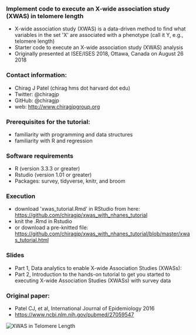 ### Implement code to execute an X-wide association study (XWAS) in telomere length
- X-wide association study (XWAS) is a data-driven method to find what variables in the set 'X' are associated with a phenotype (call it Y, e.g., telomere length)
- Starter code to execute an X-wide association study (XWAS) analysis
- Originally presented at ISEE/ISES 2018, Ottawa, Canada on August 26 2018

### Contact information:
- Chirag J Patel (chirag <at> hms dot harvard dot edu)
- Twitter: @chiragjp
- GitHub: @chiragjp
- web: http://www.chiragjpgroup.org 

### Prerequisites for the tutorial:
- familiarity with programming and data structures
- familiarity with R and regression

### Software requirements
- R (version 3.3.3 or greater)
- Rstudio (version 1.01 or greater)
- Packages: survey, tidyverse, knitr, and broom

### Execution
- download 'xwas_tutorial.Rmd' in RStudio from here: https://github.com/chiragjp/xwas_with_nhanes_tutorial
- knit the .Rmd in Rstudio 
- or download a pre-knitted file: https://github.com/chiragjp/xwas_with_nhanes_tutorial/blob/master/xwas_tutorial.html


### Slides
- Part 1, Data analytics to enable X-wide Association Studies (XWASs): 
- Part 2, Introduction to the hands-on tutorial to get you started to executing X-wide Association Studies (XWASs) with survey data

### Original paper:
- Patel CJ, et al, International Journal of Epidemiology 2016
- https://www.ncbi.nlm.nih.gov/pubmed/27059547

![XWAS in Telomere Length](https://raw.githubusercontent.com/chiragjp/xwas_with_nhanes_tutorial/master/reproduce_me.png)

